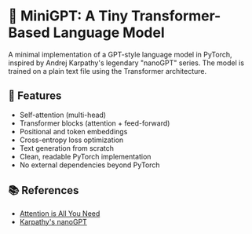 # 🧠 MiniGPT: A Tiny Transformer-Based Language Model

A minimal implementation of a GPT-style language model in PyTorch, inspired by Andrej Karpathy's legendary "nanoGPT" series. The model is trained on a plain text file using the Transformer architecture.

## 🚀 Features

- Self-attention (multi-head)
- Transformer blocks (attention + feed-forward)
- Positional and token embeddings
- Cross-entropy loss optimization
- Text generation from scratch
- Clean, readable PyTorch implementation
- No external dependencies beyond PyTorch

## 📚 References

- [Attention is All You Need](https://arxiv.org/abs/1706.03762)
- [Karpathy's nanoGPT](https://github.com/karpathy/nanoGPT)
